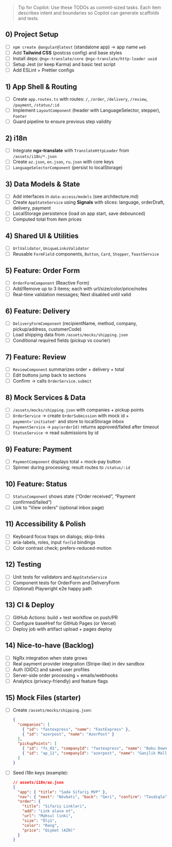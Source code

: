 > Tip for Copilot: Use these TODOs as commit-sized tasks. Each item describes intent and boundaries so Copilot can generate scaffolds and tests.

## 0) Project Setup

- [ ] `npm create @angular@latest` (standalone app) → app name `web`
- [ ] Add **Tailwind CSS** (postcss config) and base styles
- [ ] Install deps: `@ngx-translate/core @ngx-translate/http-loader uuid`
- [ ] Setup Jest (or keep Karma) and basic test script
- [ ] Add ESLint + Prettier configs

## 1) App Shell & Routing

- [ ] Create `app.routes.ts` with routes: `/`, `/order`, `/delivery`, `/review`, `/payment`, `/status/:id`
- [ ] Implement `LayoutComponent` (header with LanguageSelector, stepper), `Footer`
- [ ] Guard pipeline to ensure previous step validity

## 2) i18n

- [ ] Integrate **ngx-translate** with `TranslateHttpLoader` from `/assets/i18n/*.json`
- [ ] Create `az.json`, `en.json`, `ru.json` with core keys
- [ ] `LanguageSelectorComponent` (persist to localStorage)

## 3) Data Models & State

- [ ] Add interfaces in `data-access/models` (see architecture.md)
- [ ] Create `AppStateService` using **Signals** with slices: language, orderDraft, delivery, payment
- [ ] LocalStorage persistence (load on app start, save debounced)
- [ ] Computed total from item prices

## 4) Shared UI & Utilities

- [ ] `UrlValidator`, `UniqueLinksValidator`
- [ ] Reusable `FormField` components, `Button`, `Card`, `Stepper`, `ToastService`

## 5) Feature: Order Form

- [ ] `OrderFormComponent` (Reactive Form)
- [ ] Add/Remove up to 3 items; each with url/size/color/price/notes
- [ ] Real-time validation messages; Next disabled until valid

## 6) Feature: Delivery

- [ ] `DeliveryFormComponent` (recipientName, method, company, pickup/address, customerCode)
- [ ] Load shipping data from `/assets/mocks/shipping.json`
- [ ] Conditional required fields (pickup vs courier)

## 7) Feature: Review

- [ ] `ReviewComponent` summarizes order + delivery + total
- [ ] Edit buttons jump back to sections
- [ ] Confirm → calls `OrderService.submit`

## 8) Mock Services & Data

- [ ] `/assets/mocks/shipping.json` with companies + pickup points
- [ ] `OrderService` → create `OrderSubmission` with mock id + `payment='initiated'` and store to localStorage inbox
- [ ] `PaymentService` → `pay(orderId)` returns approved/failed after timeout
- [ ] `StatusService` → read submissions by id

## 9) Feature: Payment

- [ ] `PaymentComponent` displays total + mock-pay button
- [ ] Spinner during processing; result routes to `/status/:id`

## 10) Feature: Status

- [ ] `StatusComponent` shows state (“Order received”, “Payment confirmed/failed”)
- [ ] Link to “View orders” (optional inbox page)

## 11) Accessibility & Polish

- [ ] Keyboard focus traps on dialogs; skip-links
- [ ] aria-labels, roles, input `for`/`id` bindings
- [ ] Color contrast check; prefers-reduced-motion

## 12) Testing

- [ ] Unit tests for validators and `AppStateService`
- [ ] Component tests for OrderForm and DeliveryForm
- [ ] (Optional) Playwright e2e happy path

## 13) CI & Deploy

- [ ] GitHub Actions: build + test workflow on push/PR
- [ ] Configure baseHref for GitHub Pages (or Vercel)
- [ ] Deploy job with artifact upload + pages deploy

## 14) Nice-to-have (Backlog)

- [ ] NgRx integration when state grows
- [ ] Real payment provider integration (Stripe-like) in dev sandbox
- [ ] Auth (OIDC) and saved user profiles
- [ ] Server-side order processing + emails/webhooks
- [ ] Analytics (privacy-friendly) and feature flags

## 15) Mock Files (starter)

- [ ] Create `/assets/mocks/shipping.json`:

  ```json
  {
    "companies": [
      { "id": "fastexpress", "name": "FastExpress" },
      { "id": "azerpost", "name": "AzerPost" }
    ],
    "pickupPoints": [
      { "id": "fx_01", "companyId": "fastexpress", "name": "Baku Downtown" },
      { "id": "ap_11", "companyId": "azerpost", "name": "Ganjlik Mall" }
    ]
  }
  ```

- [ ] Seed i18n keys (example):

  ```json
  // assets/i18n/az.json
  {
    "app": { "title": "Sadə Sifariş MVP" },
    "nav": { "next": "Növbəti", "back": "Geri", "confirm": "Təsdiqlə" },
    "order": {
      "title": "Sifariş Linkləri",
      "add": "Link əlavə et",
      "url": "Məhsul linki",
      "size": "Ölçü",
      "color": "Rəng",
      "price": "Qiymət (AZN)"
    }
  }
  ```